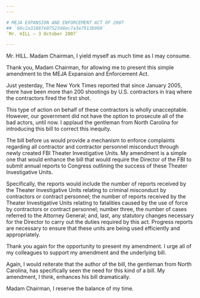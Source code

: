 ```yaml
---
---

# MEJA EXPANSION AND ENFORCEMENT ACT OF 2007
## `66c2a31887e07523d4ec7a3e7913b960`
`Mr. HILL — 3 October 2007`

---
```



Mr. HILL. Madam Chairman, I yield myself as much time as I may 
consume.

Thank you, Madam Chairman, for allowing me to present this simple 
amendment to the MEJA Expansion and Enforcement Act.

Just yesterday, The New York Times reported that since January 2005, 
there have been more than 200 shootings by U.S. contractors in Iraq 
where the contractors fired the first shot.

This type of action on behalf of these contractors is wholly 
unacceptable. However, our government did not have the option to 
prosecute all of the bad actors, until now. I applaud the gentleman 
from North Carolina for introducing this bill to correct this inequity.

The bill before us would provide a mechanism to enforce complaints 
regarding all contractor and contractor personnel misconduct through 
newly created FBI Theater Investigative Units. My amendment is a simple 
one that would enhance the bill that would require the Director of the 
FBI to submit annual reports to Congress outlining the success of these 
Theater Investigative Units.

Specifically, the reports would include the number of reports 
received by the Theater Investigative Units relating to criminal 
misconduct by contractors or contract personnel; the number of reports 
received by the Theater Investigative Units relating to fatalities 
caused by the use of force by contractors or contract personnel; number 
three, the number of cases referred to the Attorney General; and, last, 
any statutory changes necessary for the Director to carry out the 
duties required by this act. Progress reports are necessary to ensure 
that these units are being used efficiently and appropriately.

Thank you again for the opportunity to present my amendment. I urge 
all of my colleagues to support my amendment and the underlying bill.

Again, I would reiterate that the author of the bill, the gentleman 
from North Carolina, has specifically seen the need for this kind of a 
bill. My amendment, I think, enhances his bill dramatically.

Madam Chairman, I reserve the balance of my time.